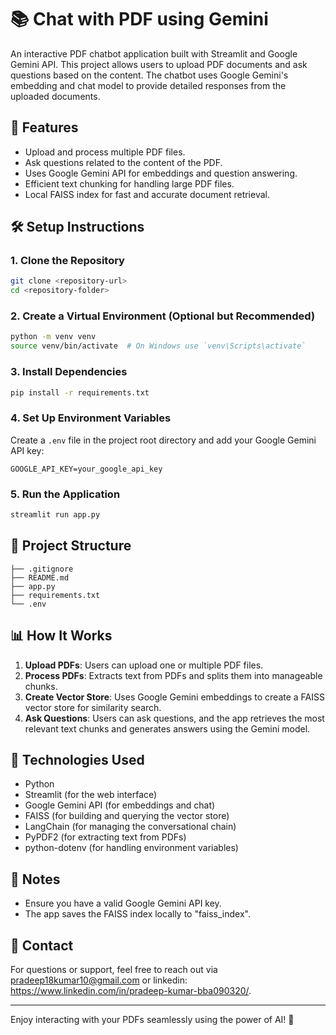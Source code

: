 # 📚 Chat with PDF using Gemini

An interactive PDF chatbot application built with Streamlit and Google Gemini API. This project allows users to upload PDF documents and ask questions based on the content. The chatbot uses Google Gemini's embedding and chat model to provide detailed responses from the uploaded documents.

## 🚀 Features

- Upload and process multiple PDF files.
- Ask questions related to the content of the PDF.
- Uses Google Gemini API for embeddings and question answering.
- Efficient text chunking for handling large PDF files.
- Local FAISS index for fast and accurate document retrieval.

## 🛠️ Setup Instructions

### 1. Clone the Repository

```bash
git clone <repository-url>
cd <repository-folder>
```

### 2. Create a Virtual Environment (Optional but Recommended)

```bash
python -m venv venv
source venv/bin/activate  # On Windows use `venv\Scripts\activate`
```

### 3. Install Dependencies

```bash
pip install -r requirements.txt
```

### 4. Set Up Environment Variables

Create a `.env` file in the project root directory and add your Google Gemini API key:

```
GOOGLE_API_KEY=your_google_api_key
```

### 5. Run the Application

```bash
streamlit run app.py
```

## 📄 Project Structure

```
├── .gitignore
├── README.md
├── app.py
├── requirements.txt
└── .env
```

## 📊 How It Works

1. **Upload PDFs**: Users can upload one or multiple PDF files.
2. **Process PDFs**: Extracts text from PDFs and splits them into manageable chunks.
3. **Create Vector Store**: Uses Google Gemini embeddings to create a FAISS vector store for similarity search.
4. **Ask Questions**: Users can ask questions, and the app retrieves the most relevant text chunks and generates answers using the Gemini model.

## 🧰 Technologies Used

- Python
- Streamlit (for the web interface)
- Google Gemini API (for embeddings and chat)
- FAISS (for building and querying the vector store)
- LangChain (for managing the conversational chain)
- PyPDF2 (for extracting text from PDFs)
- python-dotenv (for handling environment variables)

## 📌 Notes

- Ensure you have a valid Google Gemini API key.
- The app saves the FAISS index locally to "faiss_index".

## 📧 Contact

For questions or support, feel free to reach out via pradeep18kumar10@gmail.com or linkedin: https://www.linkedin.com/in/pradeep-kumar-bba090320/.

---

Enjoy interacting with your PDFs seamlessly using the power of AI! 🤖

